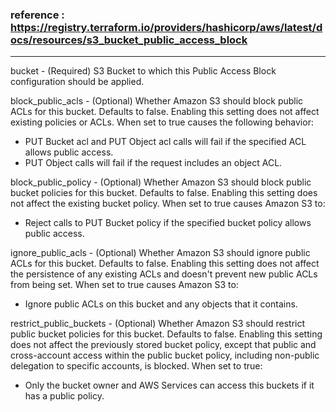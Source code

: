### reference : https://registry.terraform.io/providers/hashicorp/aws/latest/docs/resources/s3_bucket_public_access_block
---

bucket - (Required) S3 Bucket to which this Public Access Block configuration should be applied.

block_public_acls - (Optional) Whether Amazon S3 should block public ACLs for this bucket. Defaults to false. Enabling this setting does not affect existing policies or ACLs. When set to true causes the following behavior:
  - PUT Bucket acl and PUT Object acl calls will fail if the specified ACL allows public access.
  - PUT Object calls will fail if the request includes an object ACL.

block_public_policy - (Optional) Whether Amazon S3 should block public bucket policies for this bucket. Defaults to false. Enabling this setting does not affect the existing bucket policy. When set to true causes Amazon S3 to:
  - Reject calls to PUT Bucket policy if the specified bucket policy allows public access.

ignore_public_acls - (Optional) Whether Amazon S3 should ignore public ACLs for this bucket. Defaults to false. Enabling this setting does not affect the persistence of any existing ACLs and doesn't prevent new public ACLs from being set. When set to true causes Amazon S3 to:
  - Ignore public ACLs on this bucket and any objects that it contains.

restrict_public_buckets - (Optional) Whether Amazon S3 should restrict public bucket policies for this bucket. Defaults to false. Enabling this setting does not affect the previously stored bucket policy, except that public and cross-account access within the public bucket policy, including non-public delegation to specific accounts, is blocked. When set to true:
  - Only the bucket owner and AWS Services can access this buckets if it has a public policy.

